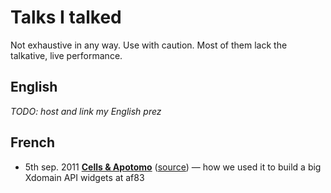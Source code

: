 # Talks I talked

Not exhaustive in any way. Use with caution. Most of them lack the talkative, live performance.

## English

*TODO: host and link my English prez*

## French

* 5th sep. 2011 **[Cells & Apotomo](http://chikamichi.github.com/presentations/Cells%20&%20Apotomo)** ([source](https://github.com/chikamichi/presentations/tree/master/src/cells-apotomo)) — how we used it to build a big Xdomain API widgets at af83
